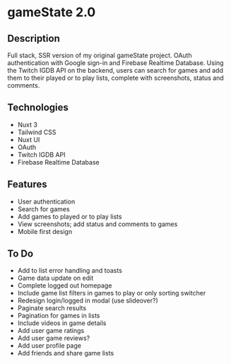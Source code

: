 # gameState 2.0

## Description

Full stack, SSR version of my original gameState project. OAuth authentication with Google sign-in and Firebase Realtime Database. Using the Twitch IGDB API on the backend, users can search for games and add them to their played or to play lists, complete with screenshots, status and comments.

## Technologies

- Nuxt 3
- Tailwind CSS
- Nuxt UI
- OAuth
- Twitch IGDB API
- Firebase Realtime Database

## Features

- User authentication
- Search for games
- Add games to played or to play lists
- View screenshots; add status and comments to games
- Mobile first design

## To Do

- Add to list error handling and toasts
- Game data update on edit
- Complete logged out homepage
- Include game list filters in games to play or only sorting switcher
- Redesign login/logged in modal (use slideover?)
- Paginate search results
- Pagination for games in lists
- Include videos in game details
- Add user game ratings
- Add user game reviews?
- Add user profile page
- Add friends and share game lists
